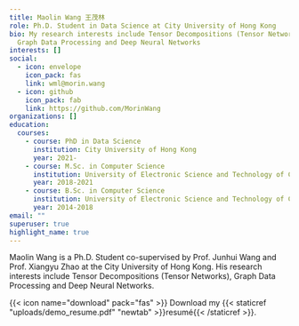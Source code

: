 ```yaml
---
title: Maolin Wang 王茂林
role: Ph.D. Student in Data Science at City University of Hong Kong
bio: My research interests include Tensor Decompositions (Tensor Networks),
  Graph Data Processing and Deep Neural Networks
interests: []
social:
  - icon: envelope
    icon_pack: fas
    link: wml@morin.wang
  - icon: github
    icon_pack: fab
    link: https://github.com/MorinWang
organizations: []
education:
  courses:
    - course: PhD in Data Science
      institution: City University of Hong Kong
      year: 2021-
    - course: M.Sc. in Computer Science
      institution: University of Electronic Science and Technology of China
      year: 2018-2021
    - course: B.Sc. in Computer Science
      institution: University of Electronic Science and Technology of China
      year: 2014-2018
email: ""
superuser: true
highlight_name: true
---
```


Maolin Wang is a Ph.D. Student co-supervised by Prof. Junhui Wang and Prof. Xiangyu Zhao at the City University of Hong Kong. His research interests include Tensor Decompositions (Tensor Networks), Graph Data Processing and Deep Neural Networks. 

{{< icon name="download" pack="fas" >}} Download my {{< staticref "uploads/demo_resume.pdf" "newtab" >}}resumé{{< /staticref >}}.
